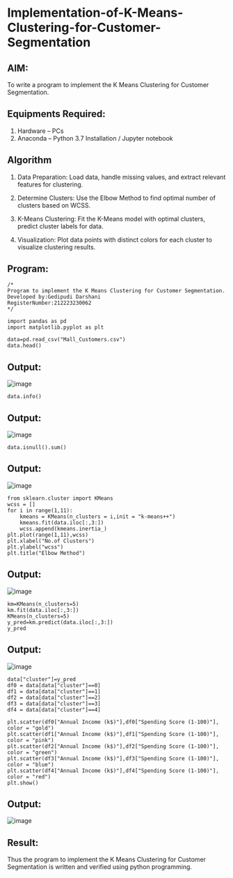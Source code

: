 # Implementation-of-K-Means-Clustering-for-Customer-Segmentation

## AIM:
To write a program to implement the K Means Clustering for Customer Segmentation.

## Equipments Required:
1. Hardware – PCs
2. Anaconda – Python 3.7 Installation / Jupyter notebook

## Algorithm
1. Data Preparation: Load data, handle missing values, and extract relevant features for clustering.

2. Determine Clusters: Use the Elbow Method to find optimal number of clusters based on WCSS.

3. K-Means Clustering: Fit the K-Means model with optimal clusters, predict cluster labels for data.

4. Visualization: Plot data points with distinct colors for each cluster to visualize clustering results.


## Program:
```
/*
Program to implement the K Means Clustering for Customer Segmentation.
Developed by:Gedipudi Darshani
RegisterNumber:212223230062 
*/
```
```
import pandas as pd 
import matplotlib.pyplot as plt 
```
```
data=pd.read_csv("Mall_Customers.csv")
data.head()
```
## Output:
![image](https://github.com/user-attachments/assets/d970e94b-50cc-4bd1-8013-ed7bdd559552)
```
data.info()
```
## Output:
![image](https://github.com/user-attachments/assets/dd443d39-2c35-4939-a8bb-5a74ab0ff9e5)
```
data.isnull().sum()
```
## Output:
![image](https://github.com/user-attachments/assets/1a255d89-8395-4874-ac9a-3eb833156ce4)
```
from sklearn.cluster import KMeans
wcss = []
for i in range(1,11):
    kmeans = KMeans(n_clusters = i,init = "k-means++")
    kmeans.fit(data.iloc[:,3:])
    wcss.append(kmeans.inertia_)
plt.plot(range(1,11),wcss)
plt.xlabel("No.of Clusters")
plt.ylabel("wcss")
plt.title("Elbow Method")
```
## Output:
![image](https://github.com/user-attachments/assets/7e01b052-e7a3-4d10-9fa7-6aece0f9a1e4)
```
km=KMeans(n_clusters=5)
km.fit(data.iloc[:,3:])
KMeans(n_clusters=5)
y_pred=km.predict(data.iloc[:,3:])
y_pred
```
## Output:
![image](https://github.com/user-attachments/assets/2e8a7873-a2f1-4885-9823-dad6916f882b)
```
data["cluster"]=y_pred
df0 = data[data["cluster"]==0]
df1 = data[data["cluster"]==1]
df2 = data[data["cluster"]==2]
df3 = data[data["cluster"]==3]
df4 = data[data["cluster"]==4]
```
```
plt.scatter(df0["Annual Income (k$)"],df0["Spending Score (1-100)"], color = "gold")
plt.scatter(df1["Annual Income (k$)"],df1["Spending Score (1-100)"], color = "pink")
plt.scatter(df2["Annual Income (k$)"],df2["Spending Score (1-100)"], color = "green")
plt.scatter(df3["Annual Income (k$)"],df3["Spending Score (1-100)"], color = "blue")
plt.scatter(df4["Annual Income (k$)"],df4["Spending Score (1-100)"], color = "red")
plt.show()
```
## Output:
![image](https://github.com/user-attachments/assets/88d97371-fc53-403c-9b9d-50c6deebf3fc)




## Result:
Thus the program to implement the K Means Clustering for Customer Segmentation is written and verified using python programming.
